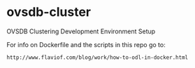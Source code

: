 # ovsdb-cluster
OVSDB Clustering Development Environment Setup

For info on Dockerfile and the scripts in this repo go to:
```
http://www.flaviof.com/blog/work/how-to-odl-in-docker.html
```

